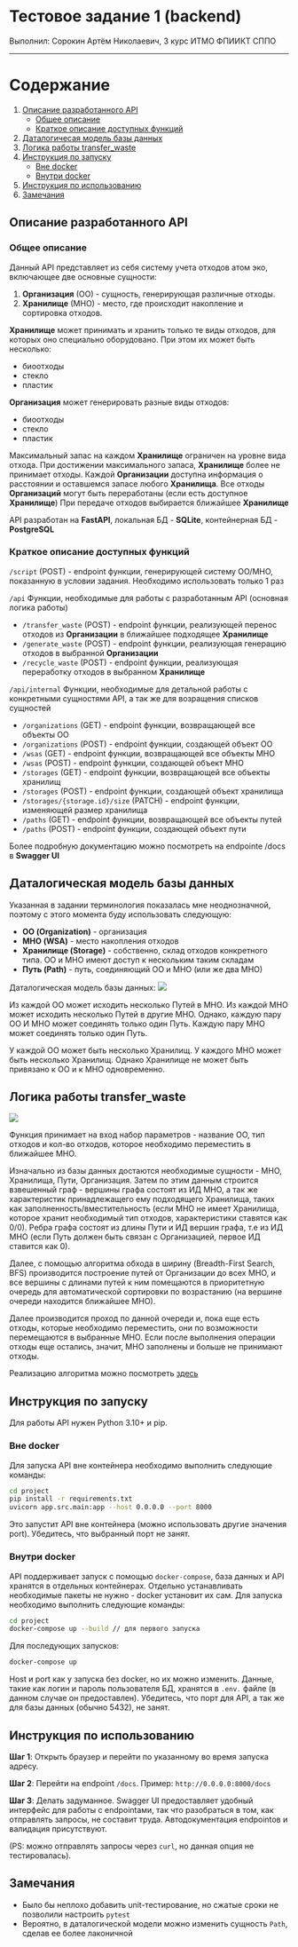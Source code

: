 # Тестовое задание 1 (backend)

Выполнил: Сорокин Артём Николаевич, 3 курс ИТМО ФПИИКТ СППО

---

# Содержание

1. [Описание разработанного API](#описание-разработанного-api)
    - [Общее описание](#общее-описание)
    - [Краткое описание доступных функций](#краткое-описание-доступных-функций)
2. [Даталогичесая модель базы данных](#даталогическая-модель-базы-данных)
3. [Логика работы transfer_waste](#логика-работы-transfer_waste)
4. [Инструкция по запуску](#инструкция-по-запуску)
    - [Вне docker](#вне-docker)
    - [Внутри docker](#внутри-docker)
5. [Инструкция по использованию](#инструкция-по-использованию)
6. [Замечания](#замечания)

## Описание разработанного API

### Общее описание

Данный API представляет из себя систему учета отходов атом эко, включающее две основные сущности:
1. **Организация** (ОО) - сущность, генерирующая различные отходы.
2. **Хранилище** (МНО) - место, где происходит накопление и сортировка отходов.

**Хранилище** может принимать и хранить только те виды отходов, для которых оно специально оборудовано. При этом их может быть несколько:

- биоотходы
- стекло
- пластик

**Организация** может генерировать разные виды отходов:
- биоотходы
- стекло
- пластик

Максимальный запас на каждом **Хранилище** ограничен на уровне вида отхода. При достижении максимального запаса, **Хранилище** более не принимает отходы.
Каждой **Организации** доступна информация о расстоянии и оставшемся запасе любого **Хранилища**.
Все отходы **Организаций** могут быть переработаны (если есть доступное **Хранилище**)
При передаче отходов выбирается ближайшее **Хранилище**

API разработан на **FastAPI**, локальная БД - **SQLite**, контейнерная БД - **PostgreSQL**

### Краткое описание доступных функций
`/script` (POST) - endpoint функции, генерирующей систему ОО/МНО, показанную в условии задания. Необходимо использовать только 1 раз

`/api`
Функции, необходимые для работы с разработанным API (основная логика работы)
- `/transfer_waste` (POST) - endpoint функции, реализующей перенос отходов из **Организации** в ближайшее подходящее **Хранилище**
- `/generate_waste` (POST) - endpoint функции, реализующая генерацию отходов в выбранной **Организации**
- `/recycle_waste` (POST) - endpoint функции, реализующая переработку отходов в выбранном **Хранилище**

`/api/internal`
Функции, необходимые для детальной работы с конкретными сущностями API, а так же для возращения списков сущностей
- `/organizations` (GET) - endpoint функции, возвращающей все объекты ОО
- `/organizations` (POST) - endpoint функции, создающей объект ОО
- `/wsas` (GET) - endpoint функции, возвращающей все объекты МНО
- `/wsas` (POST) - endpoint функции, создающей объект МНО
- `/storages` (GET) - endpoint функции, возвращающей все объекты хранилищ
- `/storages` (POST) - endpoint функции, создающей объект хранилища
- `/storages/{storage.id}/size` (PATCH) - endpoint функции, изменяющей размер хранилища
- `/paths` (GET) - endpoint функции, возвращающей все объекты путей
- `/paths` (POST) - endpoint функции, создающей объект пути

Более подробную документацию можно посмотреть на endpointe /docs в **Swagger UI**

## Даталогическая модель базы данных

Указанная в задании терминология показалась мне неоднозначной, поэтому с этого момента буду использовать следующую:
- **ОО (Organization)** - организация
- **МНО (WSA)** - место накопления отходов
- **Хранилище (Storage)** - собственно, склад отходов конкретного типа. ОО и МНО имеют доступ к нескольким таким складам
- **Путь (Path)** - путь, соединяющий ОО и МНО (или же два МНО)

Даталогическая модель базы данных:
![](img/data.png)

Из каждой ОО может исходить несколько Путей в МНО. Из каждой МНО может исходить несколько Путей в другие МНО. Однако, каждую пару ОО И МНО может соединять только один Путь. Каждую пару МНО может соединять только один Путь.

У каждой ОО может быть несколько Хранилищ. У каждого МНО может быть несколько Хранилищ. Однако Хранилище не может быть привязано к ОО и к МНО одновременно.

## Логика работы transfer_waste
![](img/logic.png)

Функция принимает на вход набор параметров - название ОО, тип отходов и кол-во отходов, которое необходимо переместить в ближайшее МНО.

Изначально из базы данных достаются необходимые сущности - МНО, Хранилища, Пути, Организация. Затем по этим данным строится взвешенный граф - вершины графа состоят из ИД МНО, а так же характеристик принадлежащего ему подходящего Хранилища, таких как заполненность/вместительность (если МНО не имеет Хранилища, которое хранит необходимый тип отходов, характеристики ставятся как 0/0). Ребра графа состоят из длины Пути и ИД вершин графа, т.е из ИД МНО (если Путь должен быть связан с Организацией, первое ИД ставится как 0).

Далее, с помощью алгоритма обхода в ширину (Breadth-First Search, BFS) производится построение путей от Организации до всех МНО, и все вершины с длинами путей к ним помещаются в приоритетную очередь для автоматической сортировки по возрастанию (на вершине очереди находится ближайшее МНО).

Далее производится проход по данной очереди и, пока еще есть отходы, которые необходимо переместить, они по возможности перемещаются в выбранные МНО. Если после выполнения операции отходы еще остались, значит, МНО заполнены и больше не принимают отходы.

Реализацию алгоритма можно посмотреть [здесь](/project/app/src/waste_logic/utils.py)

## Инструкция по запуску
Для работы API нужен Python 3.10+ и pip.
### Вне docker

Для запуска API вне контейнера необходимо выполнить следующие команды:
```bash
cd project 
pip install -r requirements.txt
uvicorn app.src.main:app --host 0.0.0.0 --port 8000
```
Это запустит API вне контейнера (можно использовать другие значения port). Убедитесь, что выбранный порт не занят.

### Внутри docker
API поддерживает запуск с помощью `docker-compose`, база данных и API хранятся в отдельных контейнерах. Отдельно устанавливать необходимые пакеты не нужно - docker установит их сам. Для запуска необходимо выполнить следующие команды:
```bash
cd project
docker-compose up --build // для первого запуска
```
Для последующих запусков:
```bash
docker-compose up
```
Host и port как у запуска без docker, но их можно изменить. Данные, такие как логин и пароль пользователя БД, хранятся в `.env.` файле (в данном случае он предоставлен). Убедитесь, что порт для API, а так же для базы данных (обычно 5432), не занят.

## Инструкция по использованию
**Шаг 1**: Открыть браузер и перейти по указанному во время запуска адресу.

**Шаг 2**: Перейти на endpoint `/docs`. Пример: `http://0.0.0.0:8000/docs`

**Шаг 3**: Делать задуманное.
Swagger UI предоставляет удобный интерфейс для работы с endpointами, так что разобраться в том, как отправлять запросы, не составит труда. Автодокументация endpointов и валидация присутствуют.

(PS: можно отправлять запросы через `curl`, но данная опция не тестировалась).

## Замечания
- Было бы неплохо добавить unit-тестирование, но сжатые сроки не позволили настроить `pytest`
- Вероятно, в даталогической модели можно изменить сущность `Path`, сделав ее более лаконичной